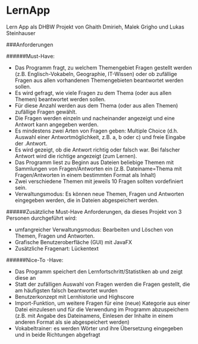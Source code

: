 # LernApp
Lern App als DHBW Projekt von Ghaith Dmirieh, Malek Grigho und Lukas Steinhauser

###Anforderungen

######Must-Have:
* Das Programm fragt, zu welchem Themengebiet Fragen gestellt werden (z.B. Englisch-Vokabeln, Geographie, IT-Wissen) oder ob zufällige Fragen aus allen vorhandenen Themengebieten beantwortet werden sollen.
* Es wird gefragt, wie viele Fragen zu dem Thema (oder aus allen Themen) beantwortet werden sollen.
* Für diese Anzahl werden aus dem Thema (oder aus allen Themen) zufällige Fragen gewählt.
* Die Fragen werden einzeln und nacheinander angezeigt und eine Antwort kann angegeben werden.
* Es mindestens zwei Arten von Fragen geben: Multiple Choice (d.h. Auswahl einer Antwortmöglichkeit, z.B. a, b oder c) und freie Eingabe der .Antwort.
* Es wird gezeigt, ob die Antwort richtig oder falsch war. Bei falscher Antwort wird die richtige angezeigt (zum Lernen).
* Das Programm liest zu Beginn aus Dateien beliebige Themen mit Sammlungen von Fragen/Antworten ein (z.B. Dateiname=Thema mit Fragen/Antworten in einem bestimmten Format als Inhalt)
* Zwei verschiedene Themen mit jeweils 10 Fragen sollten vordefiniert sein.
* Verwaltungsmodus: Es können neue Themen, Fragen und Antworten eingegeben werden, die in Dateien abgespeichert werden.

######Zusätzliche Must-Have Anforderungen, da dieses Projekt von 3 Personen durchgeführt wird:
* umfangreicher Verwaltungsmodus: Bearbeiten und Löschen von Themen, Fragen und Antworten.
* Grafische Benutzeroberfläche (GUI) mit JavaFX
* Zusätzliche Fragenart: Lückentext

######Nice-To -Have:
* Das Programm speichert den Lernfortschritt/Statistiken ab und zeigt diese an
* Statt der zufälligen Auswahl von Fragen werden die Fragen gestellt, die am häufigsten falsch beantwortet wurden
* Benutzerkonzept mit Lernhistorie und Highscore 
* Import-Funktion, um weitere Fragen für eine (neue) Kategorie aus einer Datei einzulesen und für die Verwendung im Programm abzuspeichern (z.B. mit Angabe des Dateinamens, Einlesen der Inhalte in einem anderen Format als sie abgespeichert werden)
* Vokabeltrainer: es werden Wörter und ihre Übersetzung eingegeben und in beide Richtungen abgefragt
